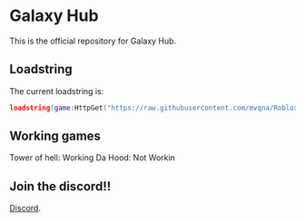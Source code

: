# Galaxy Hub
This is the official repository for Galaxy Hub.

## Loadstring
The current loadstring is:
```lua
loadstring(game:HttpGet("https://raw.githubusercontent.com/mvqna/Roblox/main/GalaxyHub/main-obfuscated.lua"))()
```
## Working games

Tower of hell: Working
Da Hood: Not Workin


## Join the discord!!
[Discord](https://discord.gg/c5vJVrQQD6).
